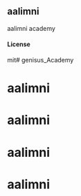 ## aalimni

aalimni academy

#### License

mit# genisus_Academy
# aalimni
# aalimni
# aalimni
# aalimni

